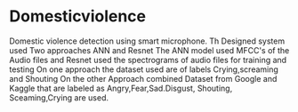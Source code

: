 # Domesticviolence
Domestic violence detection using smart microphone.
Th Designed system used Two approaches ANN and Resnet
The ANN model used MFCC's of the Audio files and Resnet used the spectrograms of audio files for training and testing
On one approach the dataset used are of labels Crying,screaming and Shouting 
On the other Approach combined Dataset from Google and Kaggle that are labeled as Angry,Fear,Sad.Disgust, Shouting, Sceaming,Crying are used.
